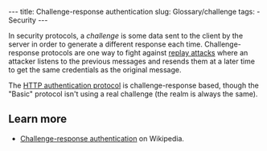 --- title: Challenge-response authentication slug: Glossary/challenge tags: - Security ---

In security protocols, a *challenge* is some data sent to the client by the server in order to generate a different response each time. Challenge-response protocols are one way to fight against [replay attacks](https://en.wikipedia.org/wiki/Replay_attack) where an attacker listens to the previous messages and resends them at a later time to get the same credentials as the original message.

The [HTTP authentication protocol](/en-US/docs/Web/HTTP/Authentication) is challenge-response based, though the "Basic" protocol isn't using a real challenge (the realm is always the same).

Learn more
----------

-   [Challenge-response authentication](https://en.wikipedia.org/wiki/Challenge%E2%80%93response_authentication) on Wikipedia.
